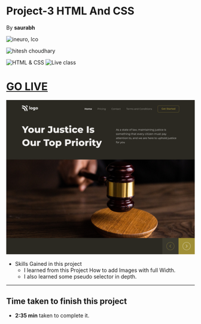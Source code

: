 # Project-3 HTML And CSS

By **saurabh**

![ineuro, lco](https://img.shields.io/badge/iNeuron-LCO-green)

![hitesh choudhary](https://img.shields.io/badge/Hitesh--Choudhary-Full--stack--JS--bootcamp-red)

![HTML & CSS](https://img.shields.io/badge/HTML-CSS-orange)
![Live class](https://img.shields.io/badge/LIVE--CLASS-PROJECT--3-lightgrey)


# [GO LIVE]()
![](./Images/3.png)

-   Skills Gained in this project
    -  I learned from this Project How to add Images with full Width.
    -  I also learned some pseudo selector in depth.

---

## Time taken to finish this project

-   **2:35 min** taken to complete it.